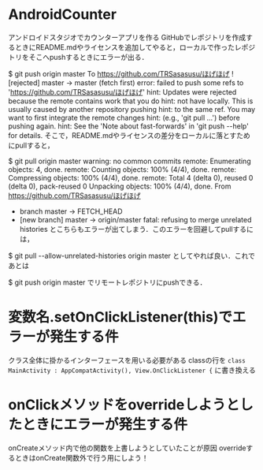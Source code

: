 # AndroidCounter
アンドロイドスタジオでカウンターアプリを作る
GitHubでレポジトリを作成するときにREADME.mdやライセンスを追加してやると，ローカルで作ったレポジトリをそこへpushするときにエラーが出る．

$ git push origin master
To https://github.com/TRSasasusu/ほげほげ
! [rejected]        master -> master (fetch first)
error: failed to push some refs to 'https://github.com/TRSasasusu/ほげほげ'
hint: Updates were rejected because the remote contains work that you do
hint: not have locally. This is usually caused by another repository pushing
hint: to the same ref. You may want to first integrate the remote changes
hint: (e.g., 'git pull ...') before pushing again.
hint: See the 'Note about fast-forwards' in 'git push --help' for details.
そこで，README.mdやライセンスの差分をローカルに落とすためにpullすると，

$ git pull origin master
warning: no common commits
remote: Enumerating objects: 4, done.
remote: Counting objects: 100% (4/4), done.
remote: Compressing objects: 100% (4/4), done.
remote: Total 4 (delta 0), reused 0 (delta 0), pack-reused 0
Unpacking objects: 100% (4/4), done.
From https://github.com/TRSasasusu/ほげほげ
* branch            master     -> FETCH_HEAD
* [new branch]      master     -> origin/master
  fatal: refusing to merge unrelated histories
  とこちらもエラーが出てしまう．このエラーを回避してpullするには，

$ git pull --allow-unrelated-histories origin master
としてやれば良い．これであとは

$ git push origin master
でリモートレポジトリにpushできる．

# 変数名.setOnClickListener(this)でエラーが発生する件
クラス全体に掛かるインターフェースを用いる必要がある
classの行を `class MainActivity : AppCompatActivity(), View.OnClickListener {` に書き換える

# onClickメソッドをoverrideしようとしたときにエラーが発生する件
onCreateメソッド内で他の関数を上書しようとしていたことが原因
overrideするときはonCreate関数外で行う用にしよう！